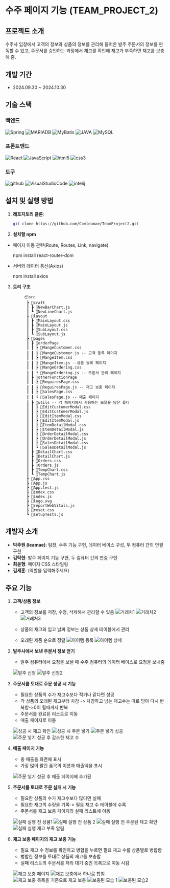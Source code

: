 # 수주 페이지 기능 (TEAM_PROJECT_2)

## 프로젝트 소개

수주사 입장에서 고객의 정보와 상품의 정보를 관리해 들어온 발주 주문서의 정보를 판독할 수 있고,
주문서를 승인하는 과정에서 재고를 확인해 재고가 부족하면 재고를 보충해 줌. 

## 개발 기간
- 2024.09.30 ~ 2024.10.30

## 기술 스택

### 백엔드
![Spring](https://img.shields.io/badge/Spring-6DB33F?style=flat-square&logo=Spring&logoColor=white)
![MARIADB](https://img.shields.io/badge/MARIADB-003545?style=flat-square&logo=MARIADB&logoColor=white)
![MyBatis](https://img.shields.io/badge/MyBatis-621773?style=flat-square&logo=MyBatis&logoColor=white)
![JAVA](https://img.shields.io/badge/Java-DE3723?style=flat-square&logo=JAVA&logoColor=white)
![MySQL](https://img.shields.io/badge/MySQL-4479A1?style=flat-square&logo=MySQL&logoColor=white)

### 프론트엔드
![React](https://img.shields.io/badge/React-61DAFB?style=flat-square&logo=React&logoColor=white)
![JavaScript](https://img.shields.io/badge/JavaScript-F7DF1E?style=flat-square&logo=JavaScript&logoColor=white)
![html5](https://img.shields.io/badge/html5-E34F26?style=flat-square&logo=html5&logoColor=white)
![css3](https://img.shields.io/badge/css3-1572B6?style=flat-square&logo=css3&logoColor=white)

### 도구
![github](https://img.shields.io/badge/github-181717?style=flat-square&logo=github&logoColor=white)
![VisualStudioCode](https://img.shields.io/badge/VisualStudioCode-326CAC?style=flat-square&logo=VisualStudioCode&logoColor=white)
![intelij]()

## 설치 및 실행 방법
1. **레포지토리 클론**:
   ```bash
   git clone https://github.com/Comleamae/TeamProject2.git
   
2. **설치할 npm**

  - 페이지 이동 관련(Route, Routes, Link, navigate)
      
      npm install react-router-dom

 - 서버와 데이터 통신(Axios)
      
   npm install axios

3. **트리 구조**

            📦src
             ┣ 📂craft
             ┃ ┣ 📜NewBarChart.js
             ┃ ┗ 📜NewLineChart.js
             ┣ 📂layout
             ┃ ┣ 📜MainLayout.css
             ┃ ┣ 📜MainLayout.js
             ┃ ┣ 📜SubLayout.css
             ┃ ┗ 📜SubLayout.js
             ┣ 📂pages
             ┃ ┣ 📂orderPage
             ┃ ┃ ┣ 📜MangeCustomer.css
             ┃ ┃ ┣ 📜MangeCustomer.js -- 고객 등록 페이지
             ┃ ┃ ┣ 📜MangeItem.css
             ┃ ┃ ┣ 📜MangeItem.js --상품 등록 페이지
             ┃ ┃ ┣ 📜MangeOrdering.css
             ┃ ┃ ┗ 📜MangeOrdering.js -- 주문서 관리 페이지
             ┃ ┣ 📂otherFunctionPage
             ┃ ┃ ┣ 📜RequiresPage.css 
             ┃ ┃ ┣ 📜RequiresPage.js -- 재고 보충 페이지
             ┃ ┃ ┣ 📜SalesPage.css
             ┃ ┃ ┗ 📜SalesPage.js -- 매출 페이지
             ┃ ┣ 📂utils -- 각 페이지에서 사용하는 모달을 담은 폴더
             ┃ ┃ ┣ 📜EditCustomerModal.css
             ┃ ┃ ┣ 📜EditCustomerModal.js
             ┃ ┃ ┣ 📜EditItemModal.css
             ┃ ┃ ┣ 📜EditItemModal.js
             ┃ ┃ ┣ 📜ItemDetailModal.css
             ┃ ┃ ┣ 📜ItemDetailModal.js
             ┃ ┃ ┣ 📜OrderDetailModal.css
             ┃ ┃ ┣ 📜OrderDetailModal.js
             ┃ ┃ ┣ 📜SalesDetailModal.css
             ┃ ┃ ┗ 📜SalesDetailModal.js
             ┃ ┣ 📜DetailChart.css
             ┃ ┣ 📜DetailChart.js
             ┃ ┣ 📜Orders.css
             ┃ ┣ 📜Orders.js
             ┃ ┣ 📜TempChart.css
             ┃ ┗ 📜TempChart.js
             ┣ 📜App.css
             ┣ 📜App.js
             ┣ 📜App.test.js
             ┣ 📜index.css
             ┣ 📜index.js
             ┣ 📜logo.svg
             ┣ 📜reportWebVitals.js
             ┣ 📜reset.css
             ┗ 📜setupTests.js


## 개발자 소개
- **박주원 (leamae)**: 팀장, 수주 기능 구현, 데이터 베이스 구성, 두 컴퓨터 간의 연결 구현
- **김탁현**: 발주 페이지 기능 구현, 두 컴퓨터 간의 연결 구현
- **최윤형**: 페이지 CSS 스타일링
- **김세훈**: (역할을 입력해주세요)

## 주요 기능

1. **고객/상품 정보**

   - 고객의 정보를 저장, 수정, 삭제해서 관리할 수 있음
   ![거래처1](https://github.com/user-attachments/assets/2b0e2048-1ae1-4e2a-908b-0be070fb705d)
   ![거래처2](https://github.com/user-attachments/assets/d8f9d5a0-9f62-43fb-b360-f6fc0ca31cb6)
   ![거래처3](https://github.com/user-attachments/assets/0fd603e0-7060-4222-91a0-0909d0f38b39)

   - 상품의 재고와 입고 날짜 정보는 상품 상세 테이블에서 관리
   - 오래된 제품 순으로 정렬
   ![아이템 등록](https://github.com/user-attachments/assets/f5d4174d-6e82-42f3-8d85-54c164c749ea)
   ![아이템 상세](https://github.com/user-attachments/assets/abc9ffb7-0d38-432e-9755-f5348045d3d6)


2. **발주사에서 보낸 주문서 정보 얻기**

   - 발주 컴퓨터에서 요청을 보낼 때 수주 컴퓨터의 데이터 베이스로 요청을 보내줌

   ![발주 신청](https://github.com/user-attachments/assets/85464b7a-627b-4bb4-877c-64180689ac5e)
   ![발주 신청2](https://github.com/user-attachments/assets/a0a7d65b-5bef-4a61-92f1-04fdb295fa2c)

3. **주문서를 토대로 주문 성공 시 기능**

   - 필요한 상품의 수가 재고수보다 적거나 같다면 성공
   - 각 상품의 오래된 재고부터 차감 -> 차감하고 남는 재고수는 따로 담아 다시 반복함->0이 될때까지 반복
   - 주문서를 완료된 리스트로 이동
   - 매출 페이지로 이동

   ![성공 시 재고 확인](https://github.com/user-attachments/assets/7a496848-e8f7-4b7a-a76e-c9bb81bdae8b)
   ![성공 시 주문 넣기](https://github.com/user-attachments/assets/8fb91ecb-5003-43ce-8501-b5e4721ece47)
   ![주문 넣기 성공](https://github.com/user-attachments/assets/b978fa91-8cc6-47e7-9943-834a6b2ede60)
   ![주문 넣기 성공 후 감소한 재고 수](https://github.com/user-attachments/assets/7ffd5569-bb05-41bf-9084-fd8affbfcfc2)
   

4. **매출 페이지 기능**

   - 총 매출을 화면에 표시
   - 가장 많이 팔린 품목의 이름과 매출액을 표시

   ![주문 넣기 성공 후 매출 페이지에 추가된](https://github.com/user-attachments/assets/5000a44c-9a31-4c5c-b319-5e81112b9f05)

4. **주문서를 토대로 주문 실패 시 기능**

   - 필요한 상품의 수가 재고수보다 많다면 실패
   - 필요한 재고의 수량을 기록-> 필요 재고 수 테이블에 수록
   - 주문서를 재고 보충 페이지의 실패 리스트에 이동

   ![실패 실행 전 상품1](https://github.com/user-attachments/assets/3f5af84e-f5e5-4e1b-b7fe-5a2af816f203)
   ![실패 실행 전 상품 2](https://github.com/user-attachments/assets/dabebbe9-bf8d-4a10-8a5c-43b558f19941)
   ![실패 실행 전 주문된 재고 확인](https://github.com/user-attachments/assets/3b59e7e7-b6d7-4411-9ca3-4f47be104c4d)
   ![실패 실행 재고 부족 알림](https://github.com/user-attachments/assets/25c7f8ef-dc38-4688-817a-2376a882113b)

5. **재고 보충 페이지의 재고 보충 기능**

   - 필요 재고 수 정보를 확인하고 병합을 누르면 필요 재고 수를 상품별로 병합함
   - 병함한 정보를 토대로 상품의 재고를 보충함
   - 실패 리스트의 주문서를 처리 대기 중인 목록으로 이동 시킴


   ![재고 보충 페이지](https://github.com/user-attachments/assets/a1f93ab5-a400-43c3-b18d-356881f9f0d4)
   ![재고 보충에서 하나로 합침](https://github.com/user-attachments/assets/ee6168a2-6aae-4183-b748-ed09f028cf8d)
   ![재고 보충 목록을 기준으로 재고 보충](https://github.com/user-attachments/assets/094f2f2f-a19e-4e73-8bb6-2e882c81d8f3)
   ![보충된 모습 1](https://github.com/user-attachments/assets/4b3bc0e1-874f-4c3b-ac87-173d17812a36)
   ![보충된 모습2](https://github.com/user-attachments/assets/4947727c-89d3-4435-8f2c-6239ffb452c7)
